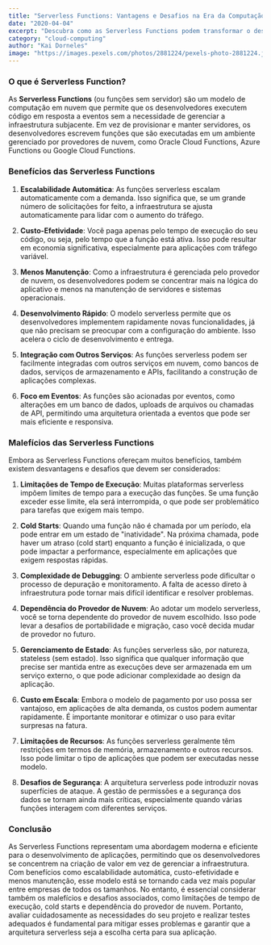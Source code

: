 ```yaml
---
title: "Serverless Functions: Vantagens e Desafios na Era da Computação em Nuvem"
date: "2020-04-04"
excerpt: "Descubra como as Serverless Functions podem transformar o desenvolvimento de aplicações, equilibrando inovação e desafios na computação em nuvem."
category: "cloud-computing"
author: "Kai Dorneles"
image: "https://images.pexels.com/photos/2881224/pexels-photo-2881224.jpeg?auto=compress&cs=tinysrgb&w=1260&h=750&dpr=2"
---
```


### O que é Serverless Function?

As **Serverless Functions** (ou funções sem servidor) são um modelo de computação em nuvem que permite que os desenvolvedores executem código em resposta a eventos sem a necessidade de gerenciar a infraestrutura subjacente. Em vez de provisionar e manter servidores, os desenvolvedores escrevem funções que são executadas em um ambiente gerenciado por provedores de nuvem, como Oracle Cloud Functions, Azure Functions ou Google Cloud Functions.

### Benefícios das Serverless Functions

1. **Escalabilidade Automática**: As funções serverless escalam automaticamente com a demanda. Isso significa que, se um grande número de solicitações for feito, a infraestrutura se ajusta automaticamente para lidar com o aumento do tráfego.

2. **Custo-Efetividade**: Você paga apenas pelo tempo de execução do seu código, ou seja, pelo tempo que a função está ativa. Isso pode resultar em economia significativa, especialmente para aplicações com tráfego variável.

3. **Menos Manutenção**: Como a infraestrutura é gerenciada pelo provedor de nuvem, os desenvolvedores podem se concentrar mais na lógica do aplicativo e menos na manutenção de servidores e sistemas operacionais.

4. **Desenvolvimento Rápido**: O modelo serverless permite que os desenvolvedores implementem rapidamente novas funcionalidades, já que não precisam se preocupar com a configuração do ambiente. Isso acelera o ciclo de desenvolvimento e entrega.

5. **Integração com Outros Serviços**: As funções serverless podem ser facilmente integradas com outros serviços em nuvem, como bancos de dados, serviços de armazenamento e APIs, facilitando a construção de aplicações complexas.

6. **Foco em Eventos**: As funções são acionadas por eventos, como alterações em um banco de dados, uploads de arquivos ou chamadas de API, permitindo uma arquitetura orientada a eventos que pode ser mais eficiente e responsiva.

### Malefícios das Serverless Functions

Embora as Serverless Functions ofereçam muitos benefícios, também existem desvantagens e desafios que devem ser considerados:

1. **Limitações de Tempo de Execução**: Muitas plataformas serverless impõem limites de tempo para a execução das funções. Se uma função exceder esse limite, ela será interrompida, o que pode ser problemático para tarefas que exigem mais tempo.

2. **Cold Starts**: Quando uma função não é chamada por um período, ela pode entrar em um estado de "inatividade". Na próxima chamada, pode haver um atraso (cold start) enquanto a função é inicializada, o que pode impactar a performance, especialmente em aplicações que exigem respostas rápidas.

3. **Complexidade de Debugging**: O ambiente serverless pode dificultar o processo de depuração e monitoramento. A falta de acesso direto à infraestrutura pode tornar mais difícil identificar e resolver problemas.

4. **Dependência do Provedor de Nuvem**: Ao adotar um modelo serverless, você se torna dependente do provedor de nuvem escolhido. Isso pode levar a desafios de portabilidade e migração, caso você decida mudar de provedor no futuro.

5. **Gerenciamento de Estado**: As funções serverless são, por natureza, stateless (sem estado). Isso significa que qualquer informação que precise ser mantida entre as execuções deve ser armazenada em um serviço externo, o que pode adicionar complexidade ao design da aplicação.

6. **Custo em Escala**: Embora o modelo de pagamento por uso possa ser vantajoso, em aplicações de alta demanda, os custos podem aumentar rapidamente. É importante monitorar e otimizar o uso para evitar surpresas na fatura.

7. **Limitações de Recursos**: As funções serverless geralmente têm restrições em termos de memória, armazenamento e outros recursos. Isso pode limitar o tipo de aplicações que podem ser executadas nesse modelo.

8. **Desafios de Segurança**: A arquitetura serverless pode introduzir novas superfícies de ataque. A gestão de permissões e a segurança dos dados se tornam ainda mais críticas, especialmente quando várias funções interagem com diferentes serviços.

### Conclusão

As Serverless Functions representam uma abordagem moderna e eficiente para o desenvolvimento de aplicações, permitindo que os desenvolvedores se concentrem na criação de valor em vez de gerenciar a infraestrutura. Com benefícios como escalabilidade automática, custo-efetividade e menos manutenção, esse modelo está se tornando cada vez mais popular entre empresas de todos os tamanhos. No entanto, é essencial considerar também os malefícios e desafios associados, como limitações de tempo de execução, cold starts e dependência do provedor de nuvem. Portanto, avaliar cuidadosamente as necessidades do seu projeto e realizar testes adequados é fundamental para mitigar esses problemas e garantir que a arquitetura serverless seja a escolha certa para sua aplicação.